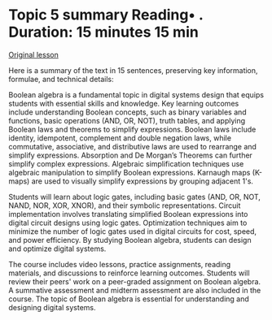 # Topic 5 summary Reading• . Duration: 15 minutes 15 min

[Original lesson](https://www.coursera.org/learn/uol-discrete-mathematics/supplement/uuY2O/topic-5-summary)

Here is a summary of the text in 15 sentences, preserving key information, formulae, and technical details:

Boolean algebra is a fundamental topic in digital systems design that equips students with essential skills and knowledge. Key learning outcomes include understanding Boolean concepts, such as binary variables and functions, basic operations (AND, OR, NOT), truth tables, and applying Boolean laws and theorems to simplify expressions. Boolean laws include identity, idempotent, complement and double negation laws, while commutative, associative, and distributive laws are used to rearrange and simplify expressions. Absorption and De Morgan’s Theorems can further simplify complex expressions. Algebraic simplification techniques use algebraic manipulation to simplify Boolean expressions. Karnaugh maps (K-maps) are used to visually simplify expressions by grouping adjacent 1's.

Students will learn about logic gates, including basic gates (AND, OR, NOT, NAND, NOR, XOR, XNOR), and their symbolic representations. Circuit implementation involves translating simplified Boolean expressions into digital circuit designs using logic gates. Optimization techniques aim to minimize the number of logic gates used in digital circuits for cost, speed, and power efficiency. By studying Boolean algebra, students can design and optimize digital systems.

The course includes video lessons, practice assignments, reading materials, and discussions to reinforce learning outcomes. Students will review their peers' work on a peer-graded assignment on Boolean algebra. A summative assessment and midterm assessment are also included in the course. The topic of Boolean algebra is essential for understanding and designing digital systems.

